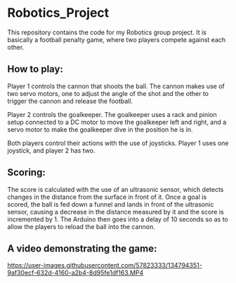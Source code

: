 # Robotics_Project

This repository contains the code for my Robotics group project.
It is basically a football penalty game, where two players compete against each other.

## How to play: 

Player 1 controls the cannon that shoots the ball. The cannon makes use of two servo motors, one to adjust the angle of the shot and the other to trigger the cannon and release the football.

Player 2 controls the goalkeeper. The goalkeeper uses a rack and pinion setup connected to a DC motor to move the goalkeeper left and right, and a servo motor to make the goalkeeper dive in the position he is in. 

Both players control their actions with the use of joysticks. Player 1 uses one joystick, and player 2 has two. 

## Scoring: 

The score is calculated with the use of an ultrasonic sensor, which detects changes in the distance from the surface in front of it. Once a goal is scored, the ball is fed down a funnel and lands in front of the ultrasonic sensor, causing a decrease in the distance measured by it and the score is incremented by 1. The Arduino then goes into a delay of 10 seconds so as to allow the players to reload the ball into the cannon.

## A video demonstrating the game:

https://user-images.githubusercontent.com/57823333/134794351-9af30ecf-632d-4160-a2b4-8d95fe1df163.MP4

